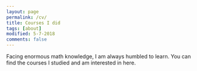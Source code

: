 ```yaml
---
layout: page
permalink: /cv/
title: Courses I did
tags: [about]
modified: 5-7-2018
comments: false
---
```



Facing enormous math knowledge, I am always humbled to learn. You can find the courses I studied and am interested in here. 
